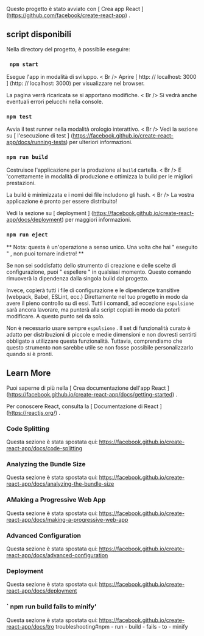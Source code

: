 Questo progetto è stato avviato con [ Crea app React ] (https://github.com/facebook/create-react-app) .

## script disponibili

Nella directory del progetto, è possibile eseguire:

### ` npm start` 

Esegue l'app in modalità di sviluppo. < Br  /> Aprire [ http: // localhost: 3000 ] (http: // localhost: 3000) per visualizzare nel browser.


La pagina verrà ricaricata se si apportano modifiche. < Br  /> Si vedrà anche eventuali errori pelucchi nella console.


### ` npm test ` 

Avvia il test runner nella modalità orologio interattivo. < Br  /> Vedi la sezione su [ l'esecuzione di test ] (https://facebook.github.io/create-react-app/docs/running-tests) per ulteriori informazioni.


### ` npm run build ` 

Costruisce l'applicazione per la produzione al ` build ` cartella. < Br  /> E 'correttamente in modalità di produzione e ottimizza la build per le migliori prestazioni.


La build è minimizzata e i nomi dei file includono gli hash. < Br  /> La vostra applicazione è pronto per essere distribuito!


Vedi la sezione su [ deployment ] (https://facebook.github.io/create-react-app/docs/deployment) per maggiori informazioni.

### `npm run eject ` 

** Nota: questa è un'operazione a senso unico. Una volta che hai " eseguito " , non puoi tornare indietro! **

Se non sei soddisfatto dello strumento di creazione e delle scelte di configurazione, puoi " espellere " in qualsiasi momento. Questo comando rimuoverà la dipendenza dalla singola build dal progetto.

Invece, copierà tutti i file di configurazione e le dipendenze transitive (webpack, Babel, ESLint, ecc.) Direttamente nel tuo progetto in modo da avere il pieno controllo su di essi. Tutti i comandi, ad eccezione ` espulsione ` sarà ancora lavorare, ma punterà alla script copiati in modo da poterli modificare. A questo punto sei da solo.

Non è necessario usare sempre ` espulsione ` . Il set di funzionalità curato è adatto per distribuzioni di piccole e medie dimensioni e non dovresti sentirti obbligato a utilizzare questa funzionalità. Tuttavia, comprendiamo che questo strumento non sarebbe utile se non fosse possibile personalizzarlo quando si è pronti.

## Learn More

Puoi saperne di più nella [ Crea documentazione dell'app React ] (https://facebook.github.io/create-react-app/docs/getting-started) .

Per conoscere React, consulta la [ Documentazione di React ] (https://reactjs.org/) .

### Code Splitting

Questa sezione è stata spostata qui: https://facebook.github.io/create-react-app/docs/code-splitting

### Analyzing the Bundle Size
Questa sezione è stata spostata qui: https://facebook.github.io/create-react-app/docs/analyzing-the-bundle-size

### AMaking a Progressive Web App

Questa sezione è stata spostata qui: https://facebook.github.io/create-react-app/docs/making-a-progressive-web-app

### Advanced Configuration

Questa sezione è stata spostata qui: https://facebook.github.io/create-react-app/docs/advanced-configuration

### Deployment

Questa sezione è stata spostata qui: https://facebook.github.io/create-react-app/docs/deployment

### ` npm run build fails to minify'
 

Questa sezione è stata spostata qui: https://facebook.github.io/create-react-app/docs/tro troubleshooting#npm - run - build - fails - to - minify

